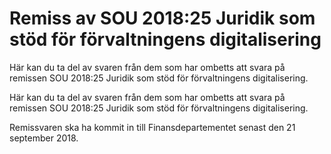 # Remiss av SOU 2018:25 Juridik som stöd för förvaltningens digitalisering

Här kan du ta del av svaren från dem som har ombetts att svara på remissen SOU 2018:25 Juridik som stöd för förvaltningens digitalisering.

Här kan du ta del av svaren från dem som har ombetts att svara på remissen SOU 2018:25 Juridik som stöd för förvaltningens digitalisering.

Remissvaren ska ha kommit in till Finansdepartementet senast den 21 september 2018.
